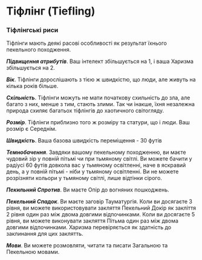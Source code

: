 # Тіфлінг (Tiefling)

### Тіфлінгські риси

Тіфлінги мають деякі расові особливості як результат їхнього пекельного походження.

***Підвищення атрибутів***. Ваш інтелект збільшується на 1, і ваша Харизма збільшується на 2.

***Вік***. Тіфлінги дорослішають з тією ж швидкістю, що люди, але живуть на кілька років більше.

***Схільність***. Тіфлінги можуть не мати початкову схильність до зла, але багато з них, менше з тим, стають злими. Так чи інакше, їхня незалежна природа схиляє багатьох тіфлінгів до хаотичного світогляду.

***Розмір***. Тіфлінги приблизно того ж розміру та статури, що і люди. Ваш розмір є Середнім.

***Швидкість***. Ваша базова швидкість переміщення - 30 футів

***Темнобачення***. Завдяки вашому пекельному походженню, ви маєте чудовий зір у повній пітьмі чи при тьмяному світлі. Ви можете бачити у радіусі 60 футів довкола вас у тьмяному освітленні, наче в яскравий день, а у повній пітьмі - ніби у тьмяному освітленні. Ви не можете розрізняти кольори у тьмяному світлі, лише відтінки сірого.

***Пекильний Спротив***. Ви маєте Опір до вогняних пошкоджень.

***Пекельний Спадок***. Ви маєте заговір Тауматургія. Коли ви досягаєте 3 рівня, ви можете використовувати закляття Пекельний Докір як закліття 2 рівня один раз між двома довгими відпочинками. Коли ви досягаєте 5 рівня, ви можете виконувати закляття Пітьма один раз між двома довгими відпочинками. Харизма перевіряється як здатність до заклинання для цих заклятть.

***Мови***. Ви можете розмовляти, читати та писати Загальною та Пекельною мовами.